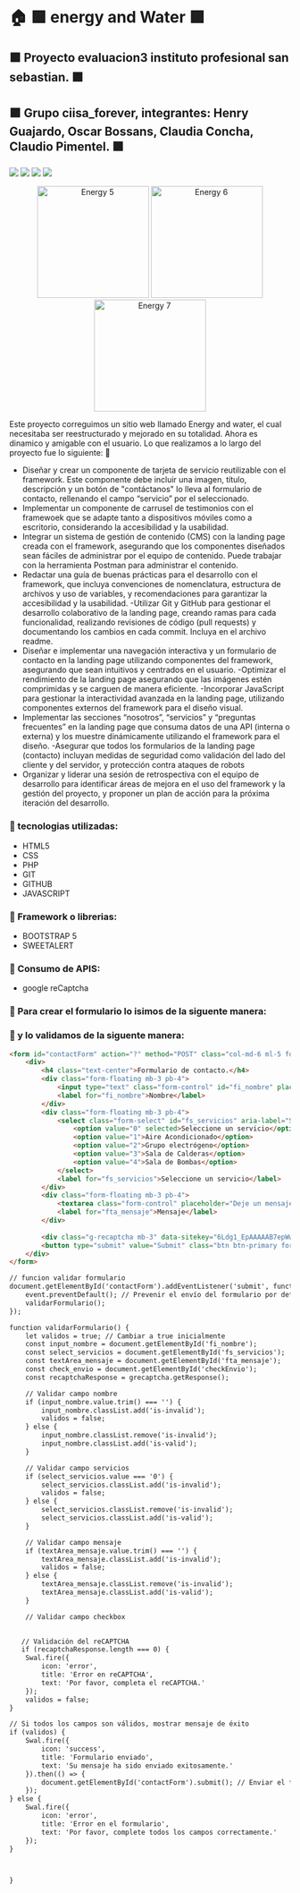 # :house: :purple_square: energy and Water :purple_square: 
##  :purple_square:  Proyecto evaluacion3 instituto profesional san sebastian. :purple_square:
##  :purple_square:  Grupo ciisa_forever, integrantes: Henry Guajardo, Oscar Bossans, Claudia Concha, Claudio Pimentel. :purple_square:
![](https://github.com/henryguajard/frontEv3/blob/main/image/imageReadme/energy1.png)
![](https://github.com/henryguajard/frontEv3/blob/main/image/imageReadme/energy2.png)
![](https://github.com/henryguajard/frontEv3/blob/main/image/imageReadme/energy3.png)
![](https://github.com/henryguajard/frontEv3/blob/main/image/imageReadme/energy4.png)

<p align="center">
  <img src="https://github.com/henryguajard/frontEv3/blob/main/image/imageReadme/energy5.png" alt="Energy 5" width="200"/>
  <img src="https://github.com/henryguajard/frontEv3/blob/main/image/imageReadme/energy6.png" alt="Energy 6" width="200"/>
  <img src="https://github.com/henryguajard/frontEv3/blob/main/image/imageReadme/energy7.png" alt="Energy 7" width="200"/>
</p>

 Este proyecto correguimos un sitio web llamado Energy and water, el cual necesitaba ser reestructurado y mejorado en su totalidad. Ahora es dinamico y amigable con el usuario.
Lo que realizamos a lo largo del proyecto fue lo siguiente: :open_book:

- Diseñar y crear un componente de tarjeta de servicio reutilizable con el framework. Este componente debe incluir una imagen, título, descripción y un botón de "contáctanos" lo lleva al formulario de contacto, rellenando el campo “servicio” por el seleccionado.
- Implementar un componente de carrusel de testimonios con el framewoek que se adapte tanto a dispositivos móviles como a escritorio, considerando la accesibilidad y la usabilidad.
- Integrar un sistema de gestión de contenido (CMS) con la landing page creada con el framework, asegurando que los componentes diseñados sean fáciles de administrar por el equipo de contenido. Puede trabajar con la herramienta Postman para administrar el contenido.
- Redactar una guía de buenas prácticas para el desarrollo con el framework, que incluya convenciones de nomenclatura, estructura de archivos y uso de variables, y recomendaciones para garantizar la accesibilidad y la usabilidad.
-Utilizar Git y GitHub para gestionar el desarrollo colaborativo de la landing page, creando ramas para cada funcionalidad, realizando revisiones de código (pull requests) y documentando los cambios en cada commit. Incluya en el archivo readme.
- Diseñar e implementar una navegación interactiva y un formulario de contacto en la landing page utilizando componentes del framework, asegurando que sean intuitivos y centrados en el usuario.
-Optimizar el rendimiento de la landing page asegurando que las imágenes estén comprimidas y se carguen de manera eficiente.
-Incorporar JavaScript para gestionar la interactividad avanzada en la landing page, utilizando componentes externos del framework para el diseño visual.
- Implementar las secciones “nosotros”, “servicios” y “preguntas frecuentes” en la landing page que consuma datos de una API (interna o externa) y los muestre dinámicamente utilizando el framework para el diseño.
-Asegurar que todos los formularios de la landing page (contacto) incluyan medidas de seguridad como validación del lado del cliente y del servidor, y protección contra ataques de robots
- Organizar y liderar una sesión de retrospectiva con el equipo de desarrollo para identificar áreas de mejora en el uso del framework y la gestión del proyecto, y proponer un plan de acción para la próxima iteración del desarrollo.
### :closed_book: tecnologias utilizadas:
- HTML5
- CSS
- PHP
- GIT
- GITHUB
- JAVASCRIPT

### :closed_book: Framework o librerias:
 - BOOTSTRAP 5
 - SWEETALERT
 ### :closed_book: Consumo de APIS:
 - google reCaptcha
### :closed_book: Para crear el formulario lo isimos de la siguente manera:
### :closed_book: y lo validamos de la siguente manera:
```html
<form id="contactForm" action="?" method="POST" class="col-md-6 ml-5 form-group mb-3 p-4 rounded bg-form">
    <div>
        <h4 class="text-center">Formulario de contacto.</h4>
        <div class="form-floating mb-3 pb-4">
            <input type="text" class="form-control" id="fi_nombre" placeholder="Ingrese su nombre" required>
            <label for="fi_nombre">Nombre</label>
        </div>
        <div class="form-floating mb-3 pb-4">
            <select class="form-select" id="fs_servicios" aria-label="Servicios" required>
                <option value="0" selected>Seleccione un servicio</option>
                <option value="1">Aire Acondicionado</option>
                <option value="2">Grupo electrógeno</option>
                <option value="3">Sala de Calderas</option>
                <option value="4">Sala de Bombas</option>
            </select>
            <label for="fs_servicios">Seleccione un servicio</label>
        </div>
        <div class="form-floating mb-3 pb-4">
            <textarea class="form-control" placeholder="Deje un mensaje aquí" id="fta_mensaje" required></textarea>
            <label for="fta_mensaje">Mensaje</label>
        </div>
        
        <div class="g-recaptcha mb-3" data-sitekey="6Ldg1_EpAAAAAB7epWwKjVacxu22UStEJWijBmqv"></div>
        <button type="submit" value="Submit" class="btn btn-primary form-control">Enviar</button>
    </div>
</form>

// funcion validar formulario 
document.getElementById('contactForm').addEventListener('submit', function(event) {
    event.preventDefault(); // Prevenir el envío del formulario por defecto
    validarFormulario();
});

function validarFormulario() {
    let validos = true; // Cambiar a true inicialmente
    const input_nombre = document.getElementById('fi_nombre');
    const select_servicios = document.getElementById('fs_servicios');
    const textArea_mensaje = document.getElementById('fta_mensaje');
    const check_envio = document.getElementById('checkEnvio');
    const recaptchaResponse = grecaptcha.getResponse();

    // Validar campo nombre
    if (input_nombre.value.trim() === '') {
        input_nombre.classList.add('is-invalid');
        validos = false;
    } else {
        input_nombre.classList.remove('is-invalid');
        input_nombre.classList.add('is-valid');
    }

    // Validar campo servicios
    if (select_servicios.value === '0') {
        select_servicios.classList.add('is-invalid');
        validos = false;
    } else {
        select_servicios.classList.remove('is-invalid');
        select_servicios.classList.add('is-valid');
    }

    // Validar campo mensaje
    if (textArea_mensaje.value.trim() === '') {
        textArea_mensaje.classList.add('is-invalid');
        validos = false;
    } else {
        textArea_mensaje.classList.remove('is-invalid');
        textArea_mensaje.classList.add('is-valid');
    }

    // Validar campo checkbox
   

   // Validación del reCAPTCHA
   if (recaptchaResponse.length === 0) {
    Swal.fire({
        icon: 'error',
        title: 'Error en reCAPTCHA',
        text: 'Por favor, completa el reCAPTCHA.'
    });
    validos = false;
}

// Si todos los campos son válidos, mostrar mensaje de éxito
if (validos) {
    Swal.fire({
        icon: 'success',
        title: 'Formulario enviado',
        text: 'Su mensaje ha sido enviado exitosamente.'
    }).then(() => {
        document.getElementById('contactForm').submit(); // Enviar el formulario después de la validación
    });
} else {
    Swal.fire({
        icon: 'error',
        title: 'Error en el formulario',
        text: 'Por favor, complete todos los campos correctamente.'
    });
}



}
 

